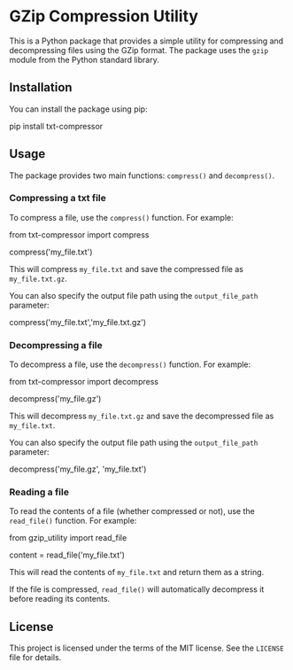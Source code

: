 # GZip Compression Utility

This is a Python package that provides a simple utility for compressing and decompressing files using the GZip format. The package uses the `gzip` module from the Python standard library.

## Installation

You can install the package using pip:

pip install txt-compressor



## Usage

The package provides two main functions: `compress()` and `decompress()`.

### Compressing a txt file

To compress a file, use the `compress()` function. For example:

from txt-compressor import compress

compress('my_file.txt')



This will compress `my_file.txt` and save the compressed file as `my_file.txt.gz`.

You can also specify the output file path using the `output_file_path` parameter:

compress('my_file.txt','my_file.txt.gz')



### Decompressing a file

To decompress a file, use the `decompress()` function. For example:

from txt-compressor import decompress

decompress('my_file.gz')



This will decompress `my_file.txt.gz` and save the decompressed file as `my_file.txt`.

You can also specify the output file path using the `output_file_path` parameter:

decompress('my_file.gz', 'my_file.txt')



### Reading a file

To read the contents of a file (whether compressed or not), use the `read_file()` function. For example:

from gzip_utility import read_file

content = read_file('my_file.txt')



This will read the contents of `my_file.txt` and return them as a string.

If the file is compressed, `read_file()` will automatically decompress it before reading its contents.

## License

This project is licensed under the terms of the MIT license. See the `LICENSE` file for details.
